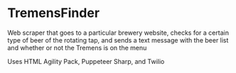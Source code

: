 # TremensFinder
Web scraper that goes to a particular brewery website, checks for a certain type of beer of the rotating tap, and sends a text message with the beer list and whether or not the Tremens is on the menu

Uses HTML Agility Pack, Puppeteer Sharp, and Twilio
